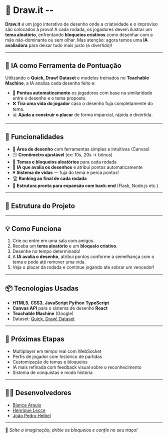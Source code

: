 # 🎨 Draw.it -- 

**Draw.it** é um jogo interativo de desenho onde a criatividade e o improviso são colocados à prova! A cada rodada, os jogadores devem ilustrar um **tema aleatório**, enfrentando **bloqueios criativos** como desenhar com a mão não-dominante ou sem olhar. Mas atenção: agora temos uma **IA avaliadora** para deixar tudo mais justo (e divertido)!

---

## 🧠 IA como Ferramenta de Pontuação

Utilizando o **Quick, Draw! Dataset** e modelos treinados no **Teachable Machine**, a IA analisa cada desenho feito e:

- 🎯 **Pontua automaticamente** os jogadores com base na similaridade entre o desenho e o tema proposto.
- ❌ **Tira uma vida do jogador** caso o desenho fuja completamente do tema.
- 📊 **Ajuda a construir o placar** de forma imparcial, rápida e divertida.

---

## 🚀 Funcionalidades

- 🎨 **Área de desenho** com ferramentas simples e intuitivas (Canvas)
- 🕒 **Cronômetro ajustável** (ex: 10s, 20s -> bônus)
- 🎯 **Temas e bloqueios aleatórios** para cada rodada
- 🤖 **IA que avalia os desenhos** e atribui pontos automaticamente
- 💔 **Sistema de vidas** — fuja do tema e perca pontos!
- 🏆 **Ranking ao final de cada rodada**
- 🔧 **Estrutura pronta para expansão com back-end** (Flask, Node.js etc.)

---

## 📁 Estrutura do Projeto



---

## 💡 Como Funciona

1. Crie ou entre em uma sala com amigos.
2. Receba um **tema aleatório** e um **bloqueio criativo**.
3. Desenhe no tempo determinado!
4. A **IA avalia o desenho**, atribui pontos conforme a semelhança com o tema e pode até remover uma vida.
5. Veja o placar da rodada e continue jogando até sobrar um vencedor!

---

## 📦 Tecnologias Usadas

- **HTML5**, **CSS3**, **JavaScript** **Python** **TypeScript**
- **Canvas API** para o sistema de desenho **React**
- **Teachable Machine** (Google)
- Dataset: [Quick, Draw! Dataset](https://quickdraw.withgoogle.com/data)

---

## 🌱 Próximas Etapas

- Multiplayer em tempo real com WebSocket
- Perfis de jogador com histórico de partidas
- Customização de temas e bloqueios
- IA mais refinada com feedback visual sobre o reconhecimento
- Sistema de conquistas e modo história

---

## 👨‍💻 Desenvolvedores

- [Bianca Araujo](https://github.com/araujozb)
- [Henrique Lecce](https://github.com/hqlcc)
- [João Pedro Helbel](https://github.com/joaohelbel)

---

🎉 *Solte a imaginação, drible os bloqueios e confie no seu traço!*
